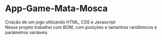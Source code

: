 # App-Game-Mata-Mosca
Criação de um  jogo utilizando HTML, CSS e Javascript
<br>
Nesse projeto trabalhei com BOM, com posições e tamanhos randômicos e parâmetros variáveis.
